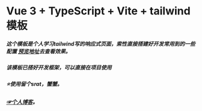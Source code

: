 # Vue 3 + TypeScript + Vite + tailwind模板

##### 这个模板是个人学习tailwind写的响应式页面，索性直接搭建好开发常用到的一些配置 [预览地址](http://tailwind.wdxdd.top/)去查看效果。
##### 该模板已搭好开发框架，可以直接在项目使用
##### ⭐使用留个srat，蟹蟹。
##### [☞个人博客](http://www.wdxdd.top/)。





